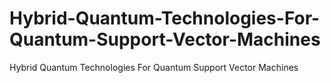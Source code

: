 # Hybrid-Quantum-Technologies-For-Quantum-Support-Vector-Machines
Hybrid Quantum Technologies For Quantum Support Vector Machines
